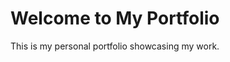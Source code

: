 <!DOCTYPE html>
<html>
<head>
<title>Welcome to My GitHub Portfolio</title>   
</head>
    <body>
    <h1>Welcome to My Portfolio</h1>
    <p>This is my personal portfolio showcasing my work.</p>

</body>
</html>
